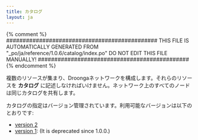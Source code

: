 ```yaml
---
title: カタログ
layout: ja
---
```


{% comment %}
##############################################
  THIS FILE IS AUTOMATICALLY GENERATED FROM
  "_po/ja/reference/1.0.6/catalog/index.po"
  DO NOT EDIT THIS FILE MANUALLY!
##############################################
{% endcomment %}


複数のリソースが集まり、Droongaネットワークを構成します。それらのリソースを **カタログ** に記述しなければいけません。ネットワーク上のすべてのノードは同じカタログを共有します。

カタログの指定はバージョン管理されています。利用可能なバージョンは以下のとおりです:

 * [version 2](version2/)
 * [version 1](version1/): (It is deprecated since 1.0.0.)
